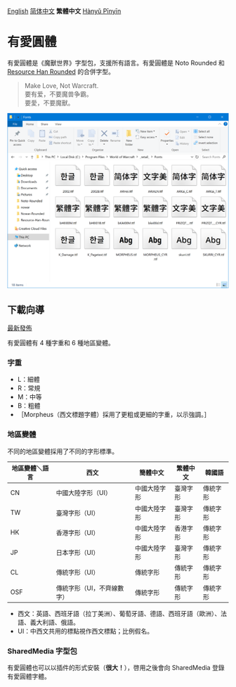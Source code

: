 [English](README.md) [简体中文](README-Hans.md) **繁體中文** [Hànyǔ Pīnyīn](README-Pinyin.md)

# 有愛圓體

有愛圓體是《魔獸世界》字型包，支援所有語言。有愛圓體是 Noto Rounded 和 [Resource Han Rounded](https://github.com/CyanoHao/Resource-Han-Rounded) 的合併字型。

> Make Love, Not Warcraft.<br>
> 要有爱，不要魔兽争霸。<br>
> 要愛，不要魔獸。

![預覽](preview.png)

## 下載向導

[最新發佈](https://github.com/CyanoHao/Nowar-Rounded/releases)

有愛圓體有 4 種字重和 6 種地區變體。

### 字重

* L：細體
* R：常規
* M：中等
* B：粗體
* ［Morpheus（西文標題字體）採用了更粗或更細的字重，以示強調。］

### 地區變體

不同的地區變體採用了不同的字形標準。

| 地區變體＼語言 | 西文                      | 簡體中文     | 繁體中文 | 韓國語   |
| -------------- | ------------------------- | ------------ | -------- | -------- |
| CN             | 中國大陸字形（UI）        | 中國大陸字形 | 臺灣字形 | 傳統字形 |
| TW             | 臺灣字形（UI）            | 中國大陸字形 | 臺灣字形 | 傳統字形 |
| HK             | 香港字形（UI）            | 中國大陸字形 | 香港字形 | 傳統字形 |
| JP             | 日本字形（UI）            | 中國大陸字形 | 臺灣字形 | 傳統字形 |
| CL             | 傳統字形（UI）            | 傳統字形     | 傳統字形 | 傳統字形 |
| OSF            | 傳統字形（UI，不齊線數字）| 傳統字形     | 傳統字形 | 傳統字形 |

* 西文：英語、西班牙語（拉丁美洲）、葡萄牙語、德語、西班牙語（歐洲）、法語、義大利語、俄語。
* UI：中西文共用的標點視作西文標點；比例假名。

### SharedMedia 字型包

有愛圓體也可以以插件的形式安裝（**很大！**），啓用之後會向 SharedMedia 登錄有愛圓體字體。

